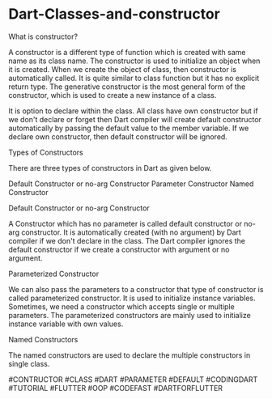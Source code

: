 # Dart-Classes-and-constructor

What is constructor?

A constructor is a different type of function which is created with same name as its class name. The constructor is used to initialize an object when it is created. When we create the object of class, then constructor is automatically called. It is quite similar to class function but it has no explicit return type. The generative constructor is the most general form of the constructor, which is used to create a new instance of a class.

It is option to declare within the class. All class have own constructor but if we don't declare or forget then Dart compiler will create default constructor automatically by passing the default value to the member variable. If we declare own constructor, then default constructor will be ignored.

Types of Constructors

There are three types of constructors in Dart as given below.

Default Constructor or no-arg Constructor
Parameter Constructor
Named Constructor

Default Constructor or no-arg Constructor

A Constructor which has no parameter is called default constructor or no-arg constructor. It is automatically created (with no argument) by Dart compiler if we don't declare in the class. The Dart compiler ignores the default constructor if we create a constructor with argument or no argument. 

Parameterized Constructor

We can also pass the parameters to a constructor that type of constructor is called parameterized constructor. It is used to initialize instance variables. Sometimes, we need a constructor which accepts single or multiple parameters. The parameterized constructors are mainly used to initialize instance variable with own values.

Named Constructors

The named constructors are used to declare the multiple constructors in single class.

#CONTRUCTOR #CLASS #DART #PARAMETER #DEFAULT #CODINGDART #TUTORIAL #FLUTTER #OOP #CODEFAST #DARTFORFLUTTER
